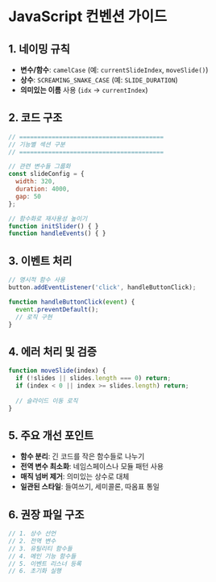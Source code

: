 # JavaScript 컨벤션 가이드

## 1. 네이밍 규칙
- **변수/함수**: `camelCase` (예: `currentSlideIndex`, `moveSlide()`)
- **상수**: `SCREAMING_SNAKE_CASE` (예: `SLIDE_DURATION`)
- **의미있는 이름** 사용 (`idx` → `currentIndex`)

## 2. 코드 구조
```javascript
// ========================================
// 기능별 섹션 구분
// ========================================

// 관련 변수들 그룹화
const slideConfig = {
  width: 320,
  duration: 4000,
  gap: 50
};

// 함수화로 재사용성 높이기
function initSlider() { }
function handleEvents() { }
```

## 3. 이벤트 처리
```javascript
// 명시적 함수 사용
button.addEventListener('click', handleButtonClick);

function handleButtonClick(event) {
  event.preventDefault();
  // 로직 구현
}
```

## 4. 에러 처리 및 검증
```javascript
function moveSlide(index) {
  if (!slides || slides.length === 0) return;
  if (index < 0 || index >= slides.length) return;
  
  // 슬라이드 이동 로직
}
```

## 5. 주요 개선 포인트
- **함수 분리**: 긴 코드를 작은 함수들로 나누기
- **전역 변수 최소화**: 네임스페이스나 모듈 패턴 사용
- **매직 넘버 제거**: 의미있는 상수로 대체
- **일관된 스타일**: 들여쓰기, 세미콜론, 따옴표 통일

## 6. 권장 파일 구조
```javascript
// 1. 상수 선언
// 2. 전역 변수
// 3. 유틸리티 함수들  
// 4. 메인 기능 함수들
// 5. 이벤트 리스너 등록
// 6. 초기화 실행
```